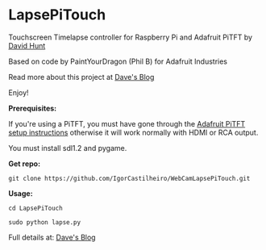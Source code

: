 LapsePiTouch
============

Touchscreen Timelapse controller for Raspberry Pi and Adafruit PiTFT by [David Hunt](http://www.davidhunt.ie) 

Based on code by PaintYourDragon (Phil B) for Adafruit Industries

Read more about this project at [Dave's Blog](http://www.davidhunt.ie/?p=3349)

Enjoy!

**Prerequisites:**

If you're using a PiTFT, you must have gone through the [Adafruit PiTFT setup instructions](http://learn.adafruit.com/adafruit-pitft-28-inch-resistive-touchscreen-display-raspberry-pi) otherwise it will work normally with HDMI or RCA output.

You must install sdl1.2 and pygame.

**Get repo:**
    
    git clone https://github.com/IgorCastilheiro/WebCamLapsePiTouch.git
    
    
**Usage:**

    cd LapsePiTouch

    sudo python lapse.py


Full details at: [Dave's Blog](http://www.davidhunt.ie/?p=3349)

